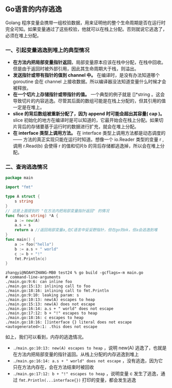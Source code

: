 ## Go语言的内存逃逸

Golang 程序变量会携带一组校验数据，用来证明他的整个生命周期是否在运行时完全可知。如果变量通过了这些校验，他就可以在栈上分配。否则就说它逃逸了，必须在堆上分配。

### 一、引起变量逃逸到堆上的典型情况

- **在方法内把局部变量指针返回**，局部变量原本应该在栈中分配，在栈中回收。但是由于返回时被外部引用，因此其生命周期大于栈，则溢出。
- **发送指针或带有指针的值到 channel 中。** 在编译时，是没有办法知道哪个 goroutine 会在 channel 上接收数据。所以编译器没法知道变量什么时候才会被释放。
- **在一个切片上存储指针或带指针的值。** 一个典型的例子就是 []*string 。这会导致切片的内容逃逸。尽管其后面的数组可能是在栈上分配的，但其引用的值一定是在堆上。
- **slice 的背后数组被重新分配了，因为 append 时可能会超出其容量( cap )。** slice 初始化的地方在编译时是可以知道的，它最开始会在栈上分配。如果切片背后的存储要基于运行时的数据进行扩充，就会在堆上分配。
- **在 interface 类型上调用方法。** 在 interface 类型上调用方法都是动态调度的 —— 方法的真正实现只能在运行时知道。想像一个 io.Reader 类型的变量 r , 调用 r.Read(b) 会使得 r 的值和切片b 的背后存储都逃逸掉，所以会在堆上分配。

### 二、查询逃逸情况

```go
package main

import "fmt"

type A struct {
    s string
}
// 这是上面提到的 "在方法内把局部变量指针返回" 的情况
func foo(s string) *A {
    a := new(A)
    a.s = s
    return a //返回局部变量a,在C语言中妥妥野指针，但在go则ok，但a会逃逸到堆
}
func main() {
    a := foo("hello")
    b := a.s + " world"
    c := b + "!"
    fmt.Println(c)
}
```

```shell
zhangyi@NOAHYZHANG-MB0 test24 % go build -gcflags=-m main.go 
# command-line-arguments
./main.go:9:6: can inline foo
./main.go:15:13: inlining call to foo
./main.go:18:16: inlining call to fmt.Println
./main.go:9:10: leaking param: s
./main.go:10:13: new(A) escapes to heap
./main.go:15:13: new(A) does not escape
./main.go:16:14: a.s + " world" does not escape
./main.go:17:12: b + "!" escapes to heap
./main.go:18:16: c escapes to heap
./main.go:18:16: []interface {} literal does not escape
<autogenerated>:1: .this does not escape
```

如上，我们可以看到，内存的逃逸情况。

- `./main.go:10:13: new(A) escapes to heap` ，说明 new(A) 逃逸了，也就是在方法内把局部变量的指针返回。从栈上分配的内存逃逸到堆上
- `./main.go:16:14: a.s + " world" does not escape` ，没有逃逸，因为它只在方法内存在，会在方法结束时被回收
- `./main.go:17:12: b + "!" escapes to heap` ，说明变量 c 发生了逃逸，通过 `fmt.Println(...interface{})` 打印的变量，都会发生逃逸


